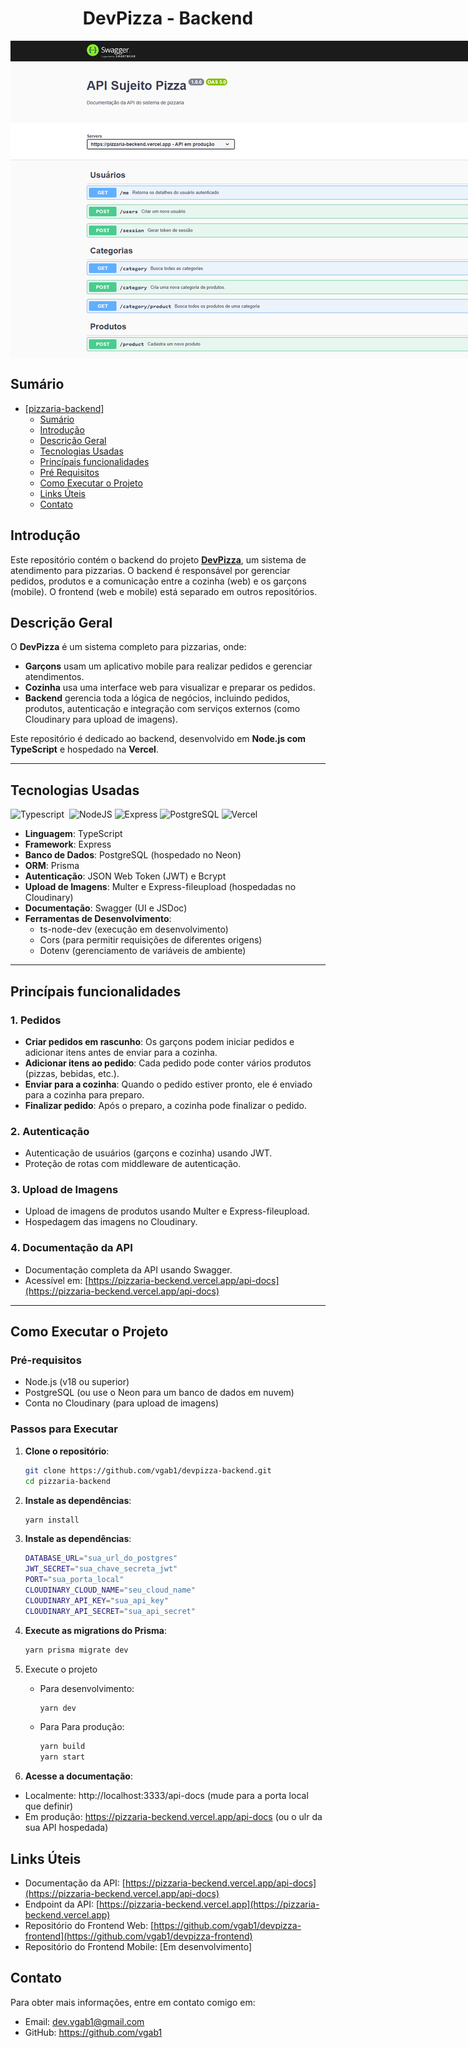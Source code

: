 <div style="display: flex; flex-direction: column; text-align: center;">
    <h1>DevPizza - Backend</h1>
    <img style="max-width: 1024px; margin: auto;" src="public/capa-projeto.png" alt="capa do projeto">
</div>

## Sumário

- [\[pizzaria-backend\]](#)
  - [Sumário](#sumário)
  - [Introdução](#Introdução)
  - [Descrição Geral](#descrição-geral)
  - [Tecnologias Usadas](#tecnologias-usadas)
  - [Princípais funcionalidades](#princípais-funcionalidades)
  - [Pré Requisitos](#pré-requisitos)
  - [Como Executar o Projeto](#como-executar-o-projeto)
  - [Links Úteis](#links-úteis)
  - [Contato](#contato)

## Introdução

Este repositório contém o backend do projeto [**DevPizza**](https://github.com/vgab1/devpizza-frontend), um sistema de atendimento para pizzarias. O backend é responsável por gerenciar pedidos, produtos e a comunicação entre a cozinha (web) e os garçons (mobile). O frontend (web e mobile) está separado em outros repositórios.

## Descrição Geral

O **DevPizza** é um sistema completo para pizzarias, onde:
- **Garçons** usam um aplicativo mobile para realizar pedidos e gerenciar atendimentos.
- **Cozinha** usa uma interface web para visualizar e preparar os pedidos.
- **Backend** gerencia toda a lógica de negócios, incluindo pedidos, produtos, autenticação e integração com serviços externos (como Cloudinary para upload de imagens).

Este repositório é dedicado ao backend, desenvolvido em **Node.js com TypeScript** e hospedado na **Vercel**.

---

## Tecnologias Usadas

![Typescript](https://img.shields.io/badge/TypeScript-007ACC?style=for-the-badge&logo=typescript&logoColor=white)&nbsp;
![NodeJS](https://img.shields.io/badge/node.js-6DA55F?style=for-the-badge&logo=node.js&logoColor=white)
![Express](https://img.shields.io/badge/express.js-%23404d59.svg?style=for-the-badge&logo=express&logoColor=%2361DAFB)
![PostgreSQL](https://img.shields.io/badge/PostgreSQL-000?style=for-the-badge&logo=postgresql)
![Vercel](https://img.shields.io/badge/vercel-%23000000.svg?style=for-the-badge&logo=vercel&logoColor=white)

- **Linguagem**: TypeScript
- **Framework**: Express
- **Banco de Dados**: PostgreSQL (hospedado no Neon)
- **ORM**: Prisma
- **Autenticação**: JSON Web Token (JWT) e Bcrypt
- **Upload de Imagens**: Multer e Express-fileupload (hospedadas no Cloudinary)
- **Documentação**: Swagger (UI e JSDoc)
- **Ferramentas de Desenvolvimento**:
  - ts-node-dev (execução em desenvolvimento)
  - Cors (para permitir requisições de diferentes origens)
  - Dotenv (gerenciamento de variáveis de ambiente)

---

## Princípais funcionalidades

### 1. **Pedidos**
- **Criar pedidos em rascunho**: Os garçons podem iniciar pedidos e adicionar itens antes de enviar para a cozinha.
- **Adicionar itens ao pedido**: Cada pedido pode conter vários produtos (pizzas, bebidas, etc.).
- **Enviar para a cozinha**: Quando o pedido estiver pronto, ele é enviado para a cozinha para preparo.
- **Finalizar pedido**: Após o preparo, a cozinha pode finalizar o pedido.

### 2. **Autenticação**
- Autenticação de usuários (garçons e cozinha) usando JWT.
- Proteção de rotas com middleware de autenticação.

### 3. **Upload de Imagens**
- Upload de imagens de produtos usando Multer e Express-fileupload.
- Hospedagem das imagens no Cloudinary.

### 4. **Documentação da API**
- Documentação completa da API usando Swagger.
- Acessível em: [https://pizzaria-beckend.vercel.app/api-docs](https://pizzaria-beckend.vercel.app/api-docs)

---

## Como Executar o Projeto

### Pré-requisitos
- Node.js (v18 ou superior)
- PostgreSQL (ou use o Neon para um banco de dados em nuvem)
- Conta no Cloudinary (para upload de imagens)

### Passos para Executar

1. **Clone o repositório**:
    ```bash
    git clone https://github.com/vgab1/devpizza-backend.git
    cd pizzaria-backend
    ```

2. **Instale as dependências**:
    ```bash
    yarn install
    ```

3. **Instale as dependências**:
    ```bash
    DATABASE_URL="sua_url_do_postgres"
    JWT_SECRET="sua_chave_secreta_jwt"
    PORT="sua_porta_local"
    CLOUDINARY_CLOUD_NAME="seu_cloud_name"
    CLOUDINARY_API_KEY="sua_api_key"
    CLOUDINARY_API_SECRET="sua_api_secret"
    ```

4. **Execute as migrations do Prisma**:
    ```bash
    yarn prisma migrate dev
    ```

5. Execute o projeto
    - Para desenvolvimento:
        ```bash
        yarn dev
        ```
    - Para Para produção:
        ```bash
        yarn build
        yarn start
        ```

6. **Acesse a documentação**:
- Localmente: http://localhost:3333/api-docs (mude para a porta local que definir)
- Em produção: https://pizzaria-beckend.vercel.app/api-docs (ou o ulr da sua API hospedada)

## Links Úteis

- Documentação da API: [https://pizzaria-beckend.vercel.app/api-docs](https://pizzaria-beckend.vercel.app/api-docs)
- Endpoint da API: [https://pizzaria-beckend.vercel.app](https://pizzaria-beckend.vercel.app)
- Repositório do Frontend Web: [https://github.com/vgab1/devpizza-frontend](https://github.com/vgab1/devpizza-frontend)
- Repositório do Frontend Mobile: [Em desenvolvimento]

## Contato

Para obter mais informações, entre em contato comigo em:

- Email: dev.vgab1@gmail.com
- GitHub: https://github.com/vgab1
